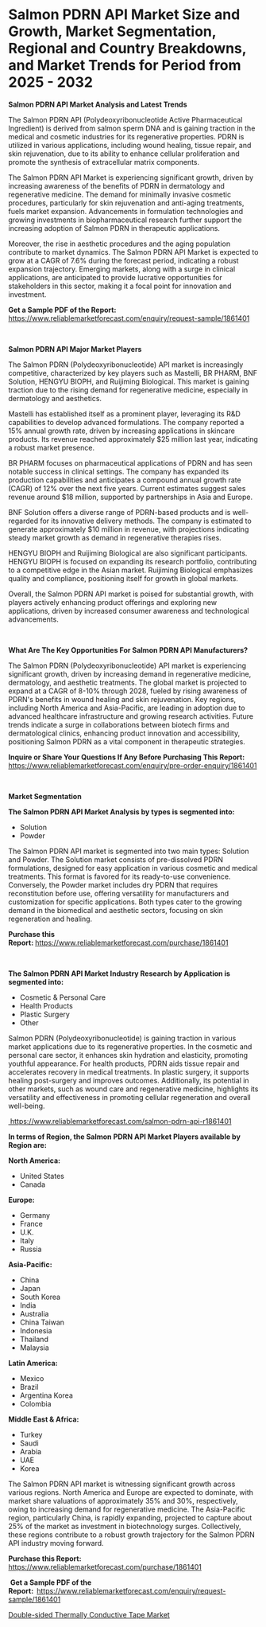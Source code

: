 <p><h1>Salmon PDRN API Market Size and Growth, Market Segmentation, Regional and Country Breakdowns, and Market Trends for Period from 2025 -  2032</h1></p><p><strong>Salmon PDRN API Market Analysis and Latest Trends</strong></p>
<p><p>The Salmon PDRN API (Polydeoxyribonucleotide Active Pharmaceutical Ingredient) is derived from salmon sperm DNA and is gaining traction in the medical and cosmetic industries for its regenerative properties. PDRN is utilized in various applications, including wound healing, tissue repair, and skin rejuvenation, due to its ability to enhance cellular proliferation and promote the synthesis of extracellular matrix components.</p><p>The Salmon PDRN API Market is experiencing significant growth, driven by increasing awareness of the benefits of PDRN in dermatology and regenerative medicine. The demand for minimally invasive cosmetic procedures, particularly for skin rejuvenation and anti-aging treatments, fuels market expansion. Advancements in formulation technologies and growing investments in biopharmaceutical research further support the increasing adoption of Salmon PDRN in therapeutic applications.</p><p>Moreover, the rise in aesthetic procedures and the aging population contribute to market dynamics. The Salmon PDRN API Market is expected to grow at a CAGR of 7.6% during the forecast period, indicating a robust expansion trajectory. Emerging markets, along with a surge in clinical applications, are anticipated to provide lucrative opportunities for stakeholders in this sector, making it a focal point for innovation and investment.</p></p>
<p><strong>Get a Sample PDF of the Report:&nbsp;</strong> <a href="https://www.reliablemarketforecast.com/enquiry/request-sample/1861401?utm_campaign=2207&utm_medium=2&utm_source=Github&utm_content=ia&utm_term=04022025&utm_id=salmon-pdrn-api">https://www.reliablemarketforecast.com/enquiry/request-sample/1861401</a></p>
<p>&nbsp;</p>
<p><strong>Salmon PDRN API Major Market Players</strong></p>
<p><p>The Salmon PDRN (Polydeoxyribonucleotide) API market is increasingly competitive, characterized by key players such as Mastelli, BR PHARM, BNF Solution, HENGYU BIOPH, and Ruijiming Biological. This market is gaining traction due to the rising demand for regenerative medicine, especially in dermatology and aesthetics. </p><p>Mastelli has established itself as a prominent player, leveraging its R&D capabilities to develop advanced formulations. The company reported a 15% annual growth rate, driven by increasing applications in skincare products. Its revenue reached approximately $25 million last year, indicating a robust market presence.</p><p>BR PHARM focuses on pharmaceutical applications of PDRN and has seen notable success in clinical settings. The company has expanded its production capabilities and anticipates a compound annual growth rate (CAGR) of 12% over the next five years. Current estimates suggest sales revenue around $18 million, supported by partnerships in Asia and Europe.</p><p>BNF Solution offers a diverse range of PDRN-based products and is well-regarded for its innovative delivery methods. The company is estimated to generate approximately $10 million in revenue, with projections indicating steady market growth as demand in regenerative therapies rises.</p><p>HENGYU BIOPH and Ruijiming Biological are also significant participants. HENGYU BIOPH is focused on expanding its research portfolio, contributing to a competitive edge in the Asian market. Ruijiming Biological emphasizes quality and compliance, positioning itself for growth in global markets.</p><p>Overall, the Salmon PDRN API market is poised for substantial growth, with players actively enhancing product offerings and exploring new applications, driven by increased consumer awareness and technological advancements.</p></p>
<p>&nbsp;</p>
<p><strong>What Are The Key Opportunities For Salmon PDRN API Manufacturers?</strong></p>
<p><p>The Salmon PDRN (Polydeoxyribonucleotide) API market is experiencing significant growth, driven by increasing demand in regenerative medicine, dermatology, and aesthetic treatments. The global market is projected to expand at a CAGR of 8-10% through 2028, fueled by rising awareness of PDRN's benefits in wound healing and skin rejuvenation. Key regions, including North America and Asia-Pacific, are leading in adoption due to advanced healthcare infrastructure and growing research activities. Future trends indicate a surge in collaborations between biotech firms and dermatological clinics, enhancing product innovation and accessibility, positioning Salmon PDRN as a vital component in therapeutic strategies.</p></p>
<p><strong>Inquire or Share Your Questions If Any Before Purchasing This Report:</strong> <a href="https://www.reliablemarketforecast.com/enquiry/pre-order-enquiry/1861401?utm_campaign=2207&utm_medium=2&utm_source=Github&utm_content=ia&utm_term=04022025&utm_id=salmon-pdrn-api">https://www.reliablemarketforecast.com/enquiry/pre-order-enquiry/1861401</a></p>
<p>&nbsp;</p>
<p><strong>Market Segmentation</strong></p>
<p><strong>The Salmon PDRN API Market Analysis by types is segmented into:</strong></p>
<p><ul><li>Solution</li><li>Powder</li></ul></p>
<p><p>The Salmon PDRN API market is segmented into two main types: Solution and Powder. The Solution market consists of pre-dissolved PDRN formulations, designed for easy application in various cosmetic and medical treatments. This format is favored for its ready-to-use convenience. Conversely, the Powder market includes dry PDRN that requires reconstitution before use, offering versatility for manufacturers and customization for specific applications. Both types cater to the growing demand in the biomedical and aesthetic sectors, focusing on skin regeneration and healing.</p></p>
<p><strong>Purchase this Report:&nbsp;</strong><a href="https://www.reliablemarketforecast.com/purchase/1861401?utm_campaign=2207&utm_medium=2&utm_source=Github&utm_content=ia&utm_term=04022025&utm_id=salmon-pdrn-api">https://www.reliablemarketforecast.com/purchase/1861401</a></p>
<p>&nbsp;</p>
<p><strong>The Salmon PDRN API Market Industry Research by Application is segmented into:</strong></p>
<p><ul><li>Cosmetic & Personal Care</li><li>Health Products</li><li>Plastic Surgery</li><li>Other</li></ul></p>
<p><p>Salmon PDRN (Polydeoxyribonucleotide) is gaining traction in various market applications due to its regenerative properties. In the cosmetic and personal care sector, it enhances skin hydration and elasticity, promoting youthful appearance. For health products, PDRN aids tissue repair and accelerates recovery in medical treatments. In plastic surgery, it supports healing post-surgery and improves outcomes. Additionally, its potential in other markets, such as wound care and regenerative medicine, highlights its versatility and effectiveness in promoting cellular regeneration and overall well-being.</p></p>
<p><a href="https://www.reliablemarketforecast.com/salmon-pdrn-api-r1861401?utm_campaign=2207&utm_medium=2&utm_source=Github&utm_content=ia&utm_term=04022025&utm_id=salmon-pdrn-api">&nbsp;https://www.reliablemarketforecast.com/salmon-pdrn-api-r1861401</a></p>
<p><strong>In terms of Region, the Salmon PDRN API Market Players available by Region are:</strong></p>
<p>
    <p> <strong> North America: </strong>
        <ul>
            <li>United States</li>
            <li>Canada</li>
        </ul>
        </p> 
    <p> <strong> Europe: </strong>
        <ul>
            <li>Germany</li>
            <li>France</li>
            <li>U.K.</li>
            <li>Italy</li>
            <li>Russia</li>
        </ul>
        </p> 
    <p> <strong> Asia-Pacific: </strong>
        <ul>
            <li>China</li>
            <li>Japan</li>
            <li>South Korea</li>
            <li>India</li>
            <li>Australia</li>
            <li>China Taiwan</li>
            <li>Indonesia</li>
            <li>Thailand</li>
            <li>Malaysia</li>
        </ul>
        </p> 
    <p> <strong> Latin America: </strong>
        <ul>
            <li>Mexico</li>
            <li>Brazil</li>
            <li>Argentina Korea</li>
            <li>Colombia</li>
        </ul>
        </p> 
    <p> <strong> Middle East & Africa: </strong>
        <ul>
            <li>Turkey</li>
            <li>Saudi</li>
            <li>Arabia</li>
            <li>UAE</li>
            <li>Korea</li>
        </ul>
    </p>
    </p>
<p><p>The Salmon PDRN API market is witnessing significant growth across various regions. North America and Europe are expected to dominate, with market share valuations of approximately 35% and 30%, respectively, owing to increasing demand for regenerative medicine. The Asia-Pacific region, particularly China, is rapidly expanding, projected to capture about 25% of the market as investment in biotechnology surges. Collectively, these regions contribute to a robust growth trajectory for the Salmon PDRN API industry moving forward.</p></p>
<p><strong>Purchase this Report: </strong><a href="https://www.reliablemarketforecast.com/purchase/1861401?utm_campaign=2207&utm_medium=2&utm_source=Github&utm_content=ia&utm_term=04022025&utm_id=salmon-pdrn-api">https://www.reliablemarketforecast.com/purchase/1861401</a></p>
<p>&nbsp;<strong>Get a Sample PDF of the Report:&nbsp;&nbsp;</strong><a href="https://www.reliablemarketforecast.com/enquiry/request-sample/1861401?utm_campaign=2207&utm_medium=2&utm_source=Github&utm_content=ia&utm_term=04022025&utm_id=salmon-pdrn-api">https://www.reliablemarketforecast.com/enquiry/request-sample/1861401</a></p>
<p><strong></strong></p>
<p><p><a href="https://github.com/petbigbeepjn/Market-Research-Report-List-1/blob/main/double-sided-thermally-conductive-tape-market.md?utm_campaign=2207&utm_medium=2&utm_source=Github&utm_content=ia&utm_term=04022025&utm_id=salmon-pdrn-api">Double-sided Thermally Conductive Tape Market</a></p></p>